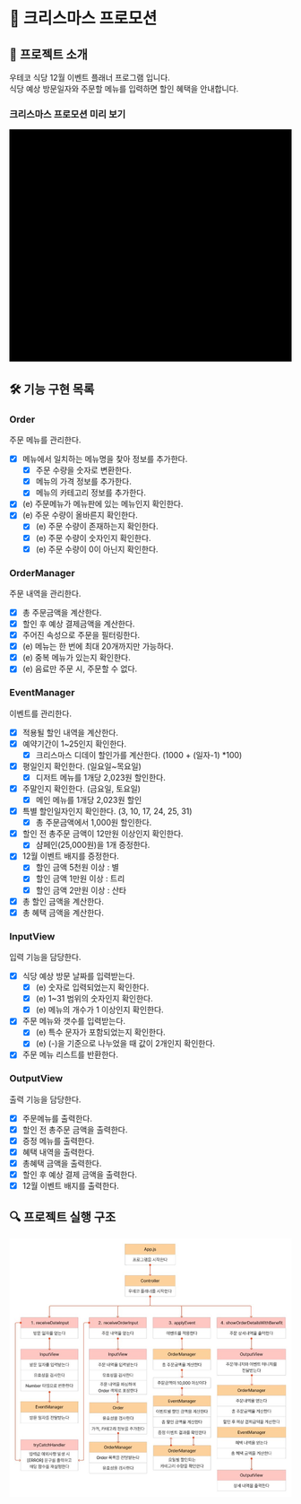 # 🎄 크리스마스 프로모션

## 🚀 프로젝트 소개

우테코 식당 12월 이벤트 플래너 프로그램 입니다.<br/>
식당 예상 방문일자와 주문할 메뉴를 입력하면 할인 혜택을 안내합니다.

### 크리스마스 프로모션 미리 보기

<img src='./images/christmas-promotion-example.gif' alt='christmas-promotion-example.gif' width=700>

## 🛠️ 기능 구현 목록

### Order

주문 메뉴를 관리한다.

- [x] 메뉴에서 일치하는 메뉴명을 찾아 정보를 추가한다.
  - [x] 주문 수량을 숫자로 변환한다.
  - [x] 메뉴의 가격 정보를 추가한다.
  - [x] 메뉴의 카테고리 정보를 추가한다.
- [x] (e) 주문메뉴가 메뉴판에 있는 메뉴인지 확인한다.
- [x] (e) 주문 수량이 올바른지 확인한다.
  - [x] (e) 주문 수량이 존재하는지 확인한다.
  - [x] (e) 주문 수량이 숫자인지 확인한다.
  - [x] (e) 주문 수량이 0이 아닌지 확인한다.

### OrderManager

주문 내역을 관리한다.

- [x] 총 주문금액을 계산한다.
- [x] 할인 후 예상 결제금액을 계산한다.
- [x] 주어진 속성으로 주문을 필터링한다.
- [x] (e) 메뉴는 한 번에 최대 20개까지만 가능하다.
- [x] (e) 중복 메뉴가 있는지 확인한다.
- [x] (e) 음료만 주문 시, 주문할 수 없다.

### EventManager

이벤트를 관리한다.

- [x] 적용될 할인 내역을 계산한다.
- [x] 예약기간이 1~25인지 확인한다.
  - [x] 크리스마스 디데이 할인가를 계산한다. (1000 + (일자-1) \*100)
- [x] 평일인지 확인한다. (일요일~목요일)
  - [x] 디저트 메뉴를 1개당 2,023원 할인한다.
- [x] 주말인지 확인한다. (금요일, 토요일)
  - [x] 메인 메뉴를 1개당 2,023원 할인
- [x] 특별 할인일자인지 확인한다. (3, 10, 17, 24, 25, 31)
  - [x] 총 주문금액에서 1,000원 할인한다.
- [x] 할인 전 총주문 금액이 12만원 이상인지 확인한다.
  - [x] 샴페인(25,000원)을 1개 증정한다.
- [x] 12월 이벤트 배지를 증정한다.
  - [x] 할인 금액 5천원 이상 : 별
  - [x] 할인 금액 1만원 이상 : 트리
  - [x] 할인 금액 2만원 이상 : 산타
- [x] 총 할인 금액을 계산한다.
- [x] 총 혜택 금액을 계산한다.

### InputView

입력 기능을 담당한다.

- [x] 식당 예상 방문 날짜를 입력받는다.
  - [x] (e) 숫자로 입력되었는지 확인한다.
  - [x] (e) 1~31 범위의 숫자인지 확인한다.
  - [x] (e) 메뉴의 개수가 1 이상인지 확인한다.
- [x] 주문 메뉴와 갯수를 입력받는다.
  - [x] (e) 특수 문자가 포함되었는지 확인한다.
  - [x] (e) (-)을 기준으로 나누었을 때 값이 2개인지 확인한다.
- [x] 주문 메뉴 리스트를 반환한다.

### OutputView

출력 기능을 담당한다.

- [x] 주문메뉴를 출력한다.
- [x] 할인 전 총주문 금액을 출력한다.
- [x] 증정 메뉴를 출력한다.
- [x] 혜택 내역을 출력한다.
- [x] 총혜택 금액을 출력한다.
- [x] 할인 후 예상 결제 금액을 출력한다.
- [x] 12월 이벤트 배지를 출력한다.

## 🔍 프로젝트 실행 구조

<img src='./images/project_execution_structure.jpeg' alt='project_execution_structure' width=700>
